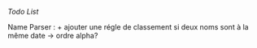 _Todo List_

Name Parser :
	+ ajouter une régle de classement si deux noms sont à la même date -> ordre alpha?
